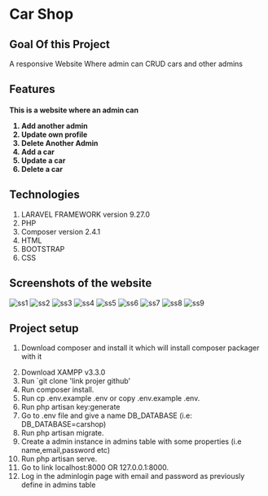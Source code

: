 <h1>Car Shop</h1>
<h2>Goal Of this Project</h2>
<p> A responsive Website Where admin can CRUD cars and other admins  </p>
<h2>Features</h2>
<h4>This is a website where an admin can
<ol>
<li>Add another admin</li>
<li>Update own profile</li>
<li>Delete Another Admin</li>
<li>Add a car</li>
<li>Update a car</li>
<li>Delete a car</li>
</ol>
<h2>Technologies</h2>
<ol>
<li>LARAVEL FRAMEWORK version  9.27.0</li>
<li>PHP</li>
<li>Composer version 2.4.1</li>
<li>HTML</li>
<li>BOOTSTRAP</li>
<li>CSS</li>

</ol>
<h2>Screenshots of the website</h2>


![ss1](https://user-images.githubusercontent.com/58241277/189207621-9642766f-7de5-4d89-a235-244cc206bda3.PNG)
![ss2](https://user-images.githubusercontent.com/58241277/189207627-9b9abc2c-982e-4d9a-ac82-c36472d1bff9.PNG)
![ss3](https://user-images.githubusercontent.com/58241277/189207629-b58abb4e-29af-4916-b03e-5b58ba5de7d8.PNG)
![ss4](https://user-images.githubusercontent.com/58241277/189207631-e5f88ada-677c-4635-a560-16c2c8725fef.PNG)
![ss5](https://user-images.githubusercontent.com/58241277/189207638-95436885-c4dc-40d0-87b7-66952a00bc34.PNG)
![ss6](https://user-images.githubusercontent.com/58241277/189207596-39d36c6f-e3dd-42da-be86-7822b48db487.PNG)
![ss7](https://user-images.githubusercontent.com/58241277/189207603-ddc6f636-6107-4d61-a03d-43b4d9715b7e.PNG)
![ss8](https://user-images.githubusercontent.com/58241277/189207609-aa8abc75-ba0a-424f-ad62-2e9cf4cbb37c.PNG)
![ss9](https://user-images.githubusercontent.com/58241277/189207617-7abf4125-bae2-4643-9de2-cc707af2163a.PNG)


<h2>Project setup</h2>
<ol>
<li>Download composer and install it which will install composer packager with it</p></li>
<li>Download XAMPP v3.3.0</li>
<li>Run `git clone 'link projer github'</li>
<li>Run composer install.</li>
<li>Run cp .env.example .env or copy .env.example .env.</li>
<li>Run php artisan key:generate</li>
<li>Go to .env file and give a name DB_DATABASE (i.e: DB_DATABASE=carshop) </li>
<li>Run php artisan migrate.</li>
<li>Create a admin instance in admins table with some properties (i.e name,email,password etc) </li>
<li>Run php artisan serve.</li>
<li>Go to link localhost:8000 OR 127.0.0.1:8000.</li>
<li>Log in the adminlogin page with email and password as previously define in admins table </li>
</ol>


